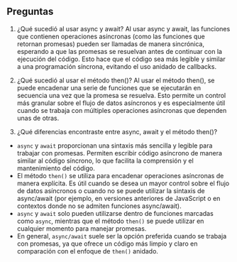 ## Preguntas

1. ¿Qué sucedió al usar async y await?
Al usar async y await, las funciones que contienen operaciones asíncronas (como las funciones que retornan promesas) pueden ser llamadas de manera sincrónica, esperando a que las promesas se resuelvan antes de continuar con la ejecución del código. Esto hace que el código sea más legible y similar a una programación síncrona, evitando el uso anidado de callbacks.

2. ¿Qué sucedió al usar el método then()?
Al usar el método then(), se puede encadenar una serie de funciones que se ejecutarán en secuencia una vez que la promesa se resuelva. Esto permite un control más granular sobre el flujo de datos asíncronos y es especialmente útil cuando se trabaja con múltiples operaciones asíncronas que dependen unas de otras.

3. ¿Qué diferencias encontraste entre async, await y el método then()?
- `async` y `await` proporcionan una sintaxis más sencilla y legible para trabajar con promesas. Permiten escribir código asíncrono de manera similar al código síncrono, lo que facilita la comprensión y el mantenimiento del código.
- El método `then()` se utiliza para encadenar operaciones asíncronas de manera explícita. Es útil cuando se desea un mayor control sobre el flujo de datos asíncronos o cuando no se puede utilizar la sintaxis de async/await (por ejemplo, en versiones anteriores de JavaScript o en contextos donde no se admiten funciones async/await).
- `async` y `await` solo pueden utilizarse dentro de funciones marcadas como `async`, mientras que el método `then()` se puede utilizar en cualquier momento para manejar promesas.
- En general, `async/await` suele ser la opción preferida cuando se trabaja con promesas, ya que ofrece un código más limpio y claro en comparación con el enfoque de `then()` anidado.

